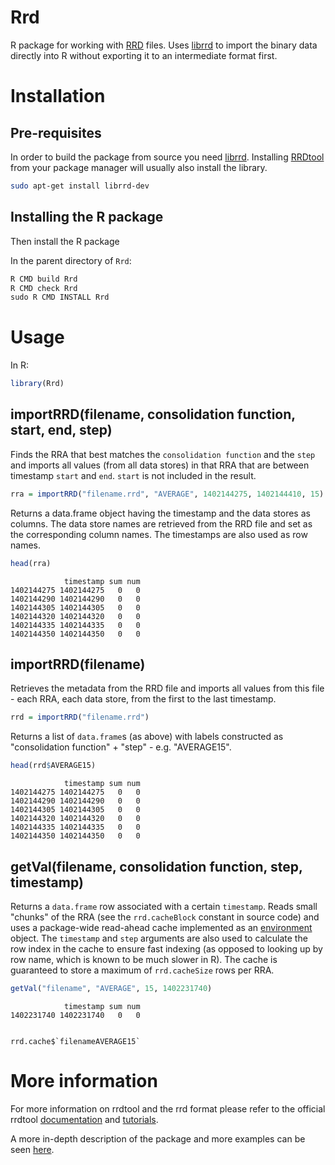 Rrd
===

R package for working with [RRD](http://oss.oetiker.ch/rrdtool/) files. Uses [librrd](http://oss.oetiker.ch/rrdtool/doc/librrd.en.html) to import the binary data directly into R without exporting it to an intermediate format first.


# Installation

## Pre-requisites

In order to build the package from source you need [librrd](http://oss.oetiker.ch/rrdtool/doc/librrd.en.html).
Installing [RRDtool](http://oss.oetiker.ch/rrdtool/) from your package manager will usually also install the library.  

```sh
sudo apt-get install librrd-dev
```

## Installing the R package

Then install the R package

In the parent directory of `Rrd`:  

```r
R CMD build Rrd
R CMD check Rrd
sudo R CMD INSTALL Rrd
```

# Usage

In R:

```r
library(Rrd)
```

## importRRD(filename, consolidation function, start, end, step)

Finds the RRA that best matches the `consolidation function` and the `step` and imports all values (from all data stores) in that RRA that are between timestamp `start` and `end`. `start` is not included in the result.


```r
rra = importRRD("filename.rrd", "AVERAGE", 1402144275, 1402144410, 15)
```

Returns a data.frame object having the timestamp and the data stores as columns. The data store names are retrieved from the RRD file and set as the corresponding column names. The timestamps are also used as row names.

```r
head(rra)
```



                timestamp sum num
    1402144275 1402144275   0   0
    1402144290 1402144290   0   0
    1402144305 1402144305   0   0
    1402144320 1402144320   0   0
    1402144335 1402144335   0   0
    1402144350 1402144350   0   0



## importRRD(filename)

Retrieves the metadata from the RRD file and imports all values from this file - each RRA, each data store, from the first to the last timestamp. 


```r
rrd = importRRD("filename.rrd")
```

Returns a list of `data.frame`s (as above) with labels constructed as "consolidation function" + "step" - e.g. "AVERAGE15".

```r
head(rrd$AVERAGE15)
```

                timestamp sum num
    1402144275 1402144275   0   0
    1402144290 1402144290   0   0
    1402144305 1402144305   0   0
    1402144320 1402144320   0   0
    1402144335 1402144335   0   0
    1402144350 1402144350   0   0



## getVal(filename, consolidation function, step, timestamp)

Returns a `data.frame` row associated with a certain `timestamp`. Reads small "chunks" of the RRA (see the `rrd.cacheBlock` constant in source code) and uses a package-wide read-ahead cache implemented as an [environment](http://stat.ethz.ch/R-manual/R-devel/library/base/html/environment.html) object. The `timestamp` and `step` arguments are also used to calculate the row index in the cache to ensure fast indexing (as opposed to looking up by row name, which is known to be much slower in R). The cache is guaranteed to store a maximum of `rrd.cacheSize` rows per RRA.

```r
getVal("filename", "AVERAGE", 15, 1402231740)
```
                timestamp sum num
    1402231740 1402231740   0   0


    rrd.cache$`filenameAVERAGE15`
    

 
# More information

For more information on rrdtool and the rrd format please refer to the official rrdtool [documentation](http://oss.oetiker.ch/rrdtool/doc/index.en.html) and [tutorials](http://oss.oetiker.ch/rrdtool/tut/index.en.html).

A more in-depth description of the package and more examples can be seen [here](http://plamendimitrov.net/blog/2014/08/09/r-package-for-working-with-rrd-files/).
